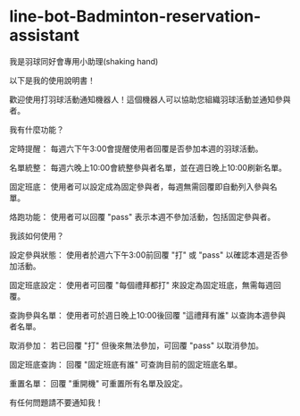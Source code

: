 # line-bot-Badminton-reservation-assistant
我是羽球同好會專用小助理(shaking hand)

以下是我的使用說明書！

歡迎使用打羽球活動通知機器人！這個機器人可以協助您組織羽球活動並通知參與者。


我有什麼功能？

定時提醒： 每週六下午3:00會提醒使用者回覆是否參加本週的羽球活動。

名單統整： 每週六晚上10:00會統整參與者名單，並在週日晚上10:00刷新名單。

固定班底： 使用者可以設定成為固定參與者，每週無需回覆即自動列入參與名單。

烙跑功能： 使用者可以回覆 "pass" 表示本週不參加活動，包括固定參與者。


我該如何使用？

設定參與狀態： 使用者於週六下午3:00前回覆 "打" 或 "pass" 以確認本週是否參加活動。

固定班底設定： 使用者可回覆 "每個禮拜都打" 來設定為固定班底，無需每週回覆。

查詢參與名單： 使用者可於週日晚上10:00後回覆 "這禮拜有誰" 以查詢本週參與者名單。

取消參加： 若已回覆 "打" 但後來無法參加，可回覆 "pass" 以取消參加。

固定班底查詢： 回覆 "固定班底有誰" 可查詢目前的固定班底名單。

重置名單： 回覆 "重開機" 可重置所有名單及設定。


有任何問題請不要通知我！
